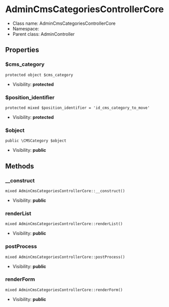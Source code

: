 AdminCmsCategoriesControllerCore
===============






* Class name: AdminCmsCategoriesControllerCore
* Namespace: 
* Parent class: AdminController





Properties
----------


### $cms_category

    protected object $cms_category





* Visibility: **protected**


### $position_identifier

    protected mixed $position_identifier = 'id_cms_category_to_move'





* Visibility: **protected**


### $object

    public \CMSCategory $object





* Visibility: **public**


Methods
-------


### __construct

    mixed AdminCmsCategoriesControllerCore::__construct()





* Visibility: **public**




### renderList

    mixed AdminCmsCategoriesControllerCore::renderList()





* Visibility: **public**




### postProcess

    mixed AdminCmsCategoriesControllerCore::postProcess()





* Visibility: **public**




### renderForm

    mixed AdminCmsCategoriesControllerCore::renderForm()





* Visibility: **public**



